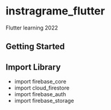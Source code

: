 # instragrame_flutter

Flutter learning 2022

## Getting Started

## Import Library

- import firebase_core
- import cloud_firestore
- import firebase_auth
- import firebase_storage
